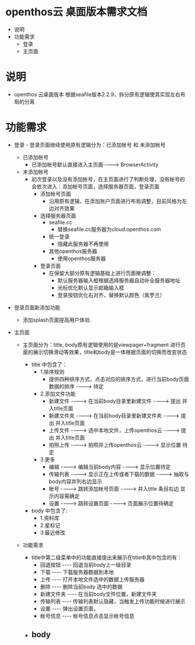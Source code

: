 # openthos云 桌面版本需求文档
  - 说明 
  - 功能需求
    - 登录
    - 主页面
  
# 说明
  - openthos 云桌面版本 根据seafile版本2.2.9，拆分原有逻辑使其实现左右布局的分离
  
# 功能需求
  - 登录 - 登录页面继续使用原有逻辑分为：已添加帐号 和 未添加帐号
      - 已添加帐号
        - 已添加帐号默认直接进入主页面----> BrowserActivity
      - 未添加帐号
        - 初次登录以及没有添加帐号，在主页面进行了判断处理，没有帐号的会依次进入：添加帐号页面，选择服务器页面，登录页面
          - 添加帐号页面
            - 沿用原有逻辑，在添加账户页面进行布局调整，目前风格为左边对齐效果
          - 选择服务器页面
            - seafile.cc
              - 替换seafile.cc服务器为cloud.openthos.com
            - 统一登录
              - 隐藏此服务器不再使用
            - 其他openthos服务器
              - 使用openthos服务器
          - 登录页面
            - 在保留大部分原有逻辑基础上进行页面微调整：
              - 默认服务器输入框根据选择服务器自动补全服务器地址
              - 光标优化默认显示邮箱输入框
              - 登录按钮优化右对齐，替换默认颜色（紫罗兰）
              
  - 登录页面新添加功能
    - 添加splash页面提高用户体验.
    
- 主页面
  - 主页面分为：title, body原有逻辑使用的是viewpager+fragment 进行页面的展示切换滑动等效果，title和body是一体根据页面的切换而改变状态
    - title 中包含了：
      - 1.排序规则
        - 提供四种排序方式，点击对应的排序方式，进行当前body页面数据的排序  ----> 待定
      - 2.添加文件功能
        - 新建文件     ---->  在当前body目录里新建文件     ----> 提出 并入title页面 
        - 新建文件夹   ----> 在当前body目录里新建文件夹     ----> 提出 并入title页面 
        - 上传文件     ---->  选中本地文件，上传openthos云 ---->  提出 并入title页面 
        - 拍照上传     ----> 拍照并上传openthos云         ----> 显示位置 待定
      - 3.更多
        - 编辑      ----> 编辑当前body内容        ---->  显示位置待定
        - 传输列表  ----> 显示正在上传或者下载的数据 ---->  抽取与body内容并列右边显示
        - 帐号      ----> 跳转添加帐号页面         ---->  并入title 条目右边 显示内容需确定
        - 设置      ----> 跳转设置页面             ----> 页面展示位置待确定
    - body 中包含了:
      - 1.资料库
      - 2.星标记
      - 3.最近修改
   
   - 功能需求 
     - title中第二级菜单中的功能直接提出来展示在title中其中包含的有：
       - 回退按钮 ---- 回退当前body上一级目录
       - 下载    ---- 下载服务器数据到本地
       - 上传    ----  打开本地文件选中的数据上传服务器
       - 删除    ----  删除当前body 选中的数据
       - 新建文件夹 ---- 在当前body文件位置，新建文件夹
       - 传输列表  ---- 传输列表默认隐藏，当触发上传功能时候进行展示
       - 设置     ----  弹出设置页面，
       - 帐号信息  ---- 帐号信息点击显示帐号信息
     - body 
       -  









  
  
